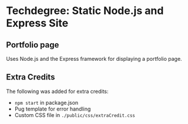 # Techdegree: Static Node.js and Express Site

## Portfolio page
Uses Node.js and the Express framework for displaying a portfolio page.


## Extra Credits
The following was added for extra credits:
  * `npm start` in package.json
  * Pug template for error handling
  * Custom CSS file in `./public/css/extraCredit.css`

